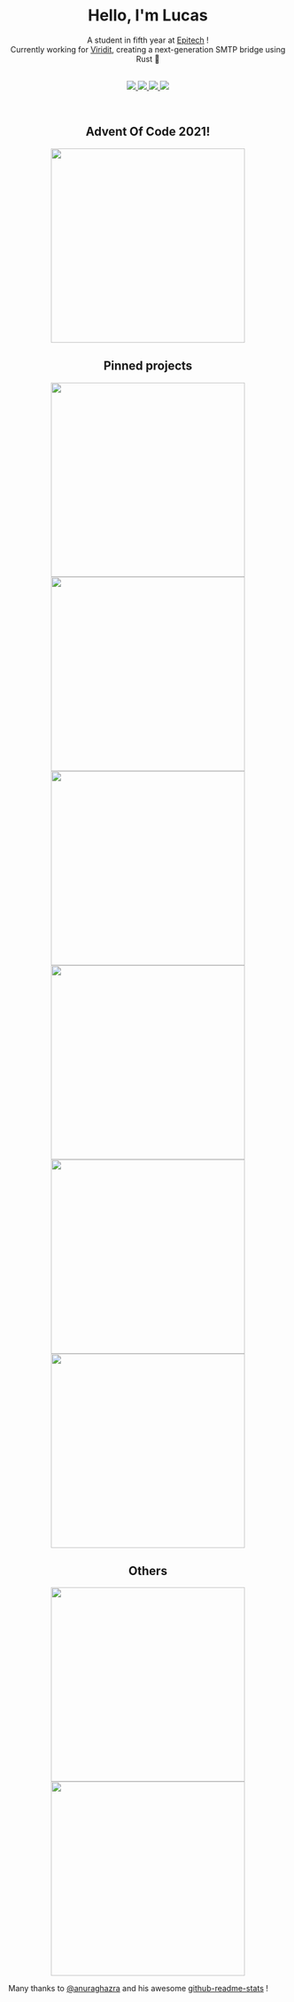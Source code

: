 <h1 align='center'>
  Hello, I'm Lucas
</h1>

<p align='center'>
  A student in fifth year at <a href="https://www.epitech.eu/fr/ecole-informatique-nancy/">Epitech</a> !
  <br/>
  Currently working for <a href="https://www.linkedin.com/company/viridit/">Viridit</a>, creating a next-generation SMTP bridge using Rust 🦀
  <br/>
  <br/>
</p>

<p align='center'>
    <a href="https://www.instagram.com/tabrisse/">
      <img src="https://img.shields.io/badge/instagram-l__tab-%23000000.svg?&style=for-the-badge&labelColor=%23E4405F&logo=instagram&logoColor=white" />
    </a>
    <a href="https://www.linkedin.com/in/lucas-tabis-791921154/">
      <img src="https://img.shields.io/badge/linkedin-Lucas Tabis-%23000000.svg?&style=for-the-badge&labelColor=%230077B5&logo=linkedin&logoColor=white" />
    </a>
    <a href="https://ltabis.github.io/">
      <img src="https://img.shields.io/badge/portfolio-ltabis-%23000000.svg?&style=for-the-badge&labelColor=%23FCA121&logo=github&logoColor=white" />
    </a>
    <a href="https://www.fiverr.com/lucastabis/">
      <img src="https://img.shields.io/badge/fiverr-lucastabis-%23000000.svg?&style=for-the-badge&labelColor=%2371da6c&logo=fiverr&logoColor=white" />
    </a>
</p>

<br/>

<h2 align='center'>
  Advent Of Code 2021!
</h2>

<p align='center'>
  <a href="https://github.com/ltabis/adventofcode-2021"><img src="https://github-readme-stats.ltabis.vercel.app/api/pin/?username=ltabis&repo=adventofcode-2021&theme=dracula" width="350"></a>
</p>

<h2 align='center'>
  Pinned projects
</h2>

<p align='center'>
  <a href="https://github.com/ltabis/KMU-CG1-mesh-loader"><img src="https://github-readme-stats.ltabis.vercel.app/api/pin/?username=ltabis&repo=KMU-CG1-mesh-loader&theme=dracula" width="350"></a>
  <a href="https://github.com/ltabis/hook-machine"><img src="https://github-readme-stats.ltabis.vercel.app/api/pin/?username=ltabis&repo=hook-machine&theme=dracula" width="350"></a>
  <a href="https://github.com/matteovol/EclataxEngine"><img src="https://github-readme-stats.ltabis.vercel.app/api/pin/?username=matteovol&repo=EclataxEngine&theme=dracula" width="350"></a>
  <a href="https://github.com/ltabis/deBruijnSequence"><img src="https://github-readme-stats.ltabis.vercel.app/api/pin/?username=ltabis&repo=deBruijnSequence&theme=dracula" width="350"></a>
  <a href="https://github.com/ltabis/rust-game-of-life"><img src="https://github-readme-stats.ltabis.vercel.app/api/pin/?username=ltabis&repo=rust-game-of-life&theme=dracula" width="350"></a>
  <a href="https://github.com/ltabis/lingo"><img src="https://github-readme-stats.ltabis.vercel.app/api/pin/?username=ltabis&repo=lingo&theme=dracula" width="350"></a>
</p>

<h2 align='center'>
  Others
</h2>

<p align='center'>
    <a href="https://github.com/ltabis/MylibC"><img src="https://github-readme-stats.vercel.app/api/pin/?username=ltabis&repo=MylibC&theme=cobalt" width="350"></a>
    <a href="https://github.com/ltabis/Utility-scripts"><img src="https://github-readme-stats.vercel.app/api/pin/?username=ltabis&repo=Utility-scripts&theme=cobalt" width="350"></a>
</p>

Many thanks to [@anuraghazra](https://github.com/anuraghazra) and his awesome [github-readme-stats](https://github.com/ltabis/github-readme-stats) !

